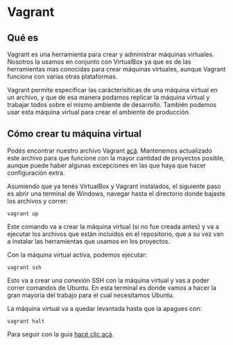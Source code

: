 # Vagrant

## Qué es

Vagrant es una herramienta para crear y administrar máquinas virtuales. Nosotros la usamos en conjunto con VirtualBox ya que es de las herramientas mas conocidas para crear máquinas virtuales, aunque Vagrant funciona con varias otras plataformas.

Vagrant permite especificar las carácterisiticas de una máquina virtual en un archivo, y que de esa manera podamos replicar la máquina virtual y trabajar todos sobre el mismo ambiente de desarrollo. También podemos usar esta máquina virtual para crear el ambiente de producción.

## Cómo crear tu máquina virtual

Podés encontrar nuestro archivo Vagrant [acá](https://bitbucket.org/inituy/vagrant/src/master/). Mantenemos actualizado este archivo para que funcione con la mayor cantidad de proyectos posible, aunque puede haber algunas excepciones en las que haya que hacer configuración extra.

Asumiendo que ya tenés VirtualBox y Vagrant instalados, el siguiente paso es abrir una terminal de Windows, navegar hasta el directorio donde bajaste los archivos y correr:

```
vagrant up
```

Este comando va a crear la máquina virtual (si no fue creada antes) y va a ejecutar los archivos que están incluídos en el repositorio, que a su vez van a instalar las herramientas que usamos en los proyectos.

Con la máquina virtual activa, podemos ejecutar:

```
vagrant ssh
```

Esto va a crear una conexión SSH con la máquina virtual y vas a poder correr comandos de Ubuntu. En esta terminal es donde vamos a hacer la gran mayoria del trabajo para el cual necesitamos Ubuntu.

La máquina virtual va a quedar levantada hasta que la apagues con:

```
vagrant halt
```

Para seguir con la guía [hacé clic acá](/javascript/functions.md).